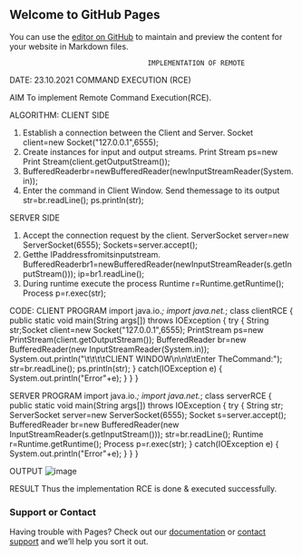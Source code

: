 ## Welcome to GitHub Pages

You can use the [editor on GitHub](https://github.com/JBBS7/RCE-jbbs/edit/main/README.md) to maintain and preview the content for your website in Markdown files.

                                      IMPLEMENTATION OF REMOTE 
DATE: 23.10.2021               COMMAND EXECUTION (RCE)

AIM
To implement Remote Command Execution(RCE). 

ALGORITHM:
CLIENT SIDE
1. Establish a connection between the Client and Server.
Socket client=new Socket("127.0.0.1",6555);
2. Create instances for input and output streams.
Print Stream ps=new Print Stream(client.getOutputStream());
3. BufferedReaderbr=newBufferedReader(newInputStreamReader(System.in));
4. Enter the command in Client Window.
Send themessage to its output
str=br.readLine();
ps.println(str);

SERVER SIDE
1. Accept the connection request by the client.
ServerSocket server=new ServerSocket(6555);
Sockets=server.accept();
2. Getthe IPaddressfromitsinputstream.
BufferedReaderbr1=newBufferedReader(newInputStreamReader(s.getInputStream()));
ip=br1.readLine();
3. During runtime execute the process
Runtime r=Runtime.getRuntime();
Process p=r.exec(str);

CODE:
CLIENT PROGRAM
import java.io.*;
import java.net.*;
class clientRCE
{
public static void main(String args[]) throws IOException
{
try
{
String str;Socket client=new Socket("127.0.0.1",6555);
PrintStream ps=new PrintStream(client.getOutputStream());
BufferedReader br=new BufferedReader(new InputStreamReader(System.in));
System.out.println("\t\t\t\tCLIENT WINDOW\n\n\t\tEnter TheCommand:");
str=br.readLine();
ps.println(str);
}
catch(IOException e)
{
System.out.println("Error"+e); }
}
}

SERVER PROGRAM
import java.io.*;
import java.net.*;
class serverRCE
{
public static void main(String args[]) throws IOException
{
 try
{
String str;
ServerSocket server=new ServerSocket(6555);
Socket s=server.accept();
BufferedReader br=new BufferedReader(new InputStreamReader(s.getInputStream()));
str=br.readLine();
Runtime r=Runtime.getRuntime();
Process p=r.exec(str);
}
catch(IOException e)
{
System.out.println("Error"+e);
}
}
}

OUTPUT
![image](https://user-images.githubusercontent.com/94218612/142985144-97016561-0063-4f9d-ac50-2130e0dc4426.png)


RESULT
Thus the implementation RCE is done & executed successfully.


### Support or Contact

Having trouble with Pages? Check out our [documentation](https://docs.github.com/categories/github-pages-basics/) or [contact support](https://support.github.com/contact) and we’ll help you sort it out.
